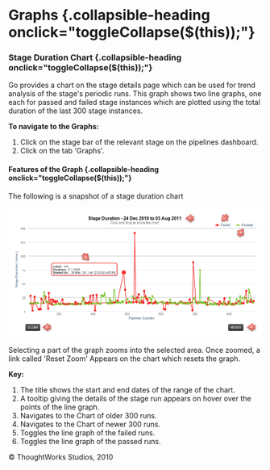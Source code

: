 
 

Graphs {.collapsible-heading onclick="toggleCollapse($(this));"}
======

### Stage Duration Chart {.collapsible-heading onclick="toggleCollapse($(this));"}

Go provides a chart on the stage details page which can be used for
trend analysis of the stage's periodic runs. This graph shows two line
graphs, one each for passed and failed stage instances which are plotted
using the total duration of the last 300 stage instances.

**To navigate to the Graphs:**

1.  Click on the stage bar of the relevant stage on the pipelines
    dashboard.
2.  Click on the tab 'Graphs'.

#### Features of the Graph {.collapsible-heading onclick="toggleCollapse($(this));"}

The following is a snapshot of a stage duration chart

![](../resources/images/cruise/stage_duration_graph.png)

Selecting a part of the graph zooms into the selected area. Once zoomed,
a link called 'Reset Zoom' Appears on the chart which resets the graph.

**Key:**

1.  The title shows the start and end dates of the range of the chart.
2.  A tooltip giving the details of the stage run appears on hover over
    the points of the line graph.
3.  Navigates to the Chart of older 300 runs.
4.  Navigates to the Chart of newer 300 runs.
5.  Toggles the line graph of the failed runs.
6.  Toggles the line graph of the passed runs.





© ThoughtWorks Studios, 2010

